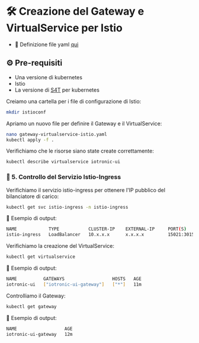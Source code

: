 # 🛠 Creazione del Gateway e VirtualService per Istio
- 📁 Definizione file yaml [qui](./istioconf)

## ⚙️ Pre-requisiti
- Una versione di kubernetes
- Istio
- La versione di [S4T](../ComposeDeployment) per kubernetes

Creiamo una cartella per i file di configurazione di Istio:
```bash
mkdir istioconf
```

Apriamo un nuovo file per definire il Gateway e il VirtualService:
```bash
nano gateway-virtualservice-istio.yaml
kubectl apply -f .
```

Verifichiamo che le risorse siano state create correttamente:
```bash
kubectl describe virtualservice iotronic-ui
```

### 📡 5. Controllo del Servizio Istio-Ingress
Verifichiamo il servizio istio-ingress per ottenere l'IP pubblico del bilanciatore di carico:
```bash
kubectl get svc istio-ingress -n istio-ingress
```
🔎 Esempio di output:
```bash
NAME            TYPE           CLUSTER-IP    EXTERNAL-IP     PORT(S)                                      AGE
istio-ingress   LoadBalancer   10.x.x.x      x.x.x.x         15021:30152/TCP,80:31152/TCP,443:30936/TCP   3d3h
```

Verifichiamo la creazione del VirtualService:
```bash
kubectl get virtualservice
```

🔎 Esempio di output:
```bash
NAME          GATEWAYS                  HOSTS   AGE
iotronic-ui   ["iotronic-ui-gateway"]   ["*"]   11m
```

Controlliamo il Gateway:
```bash
kubectl get gateway
```

🔎 Esempio di output:
```bash
NAME                  AGE
iotronic-ui-gateway   12m
```
